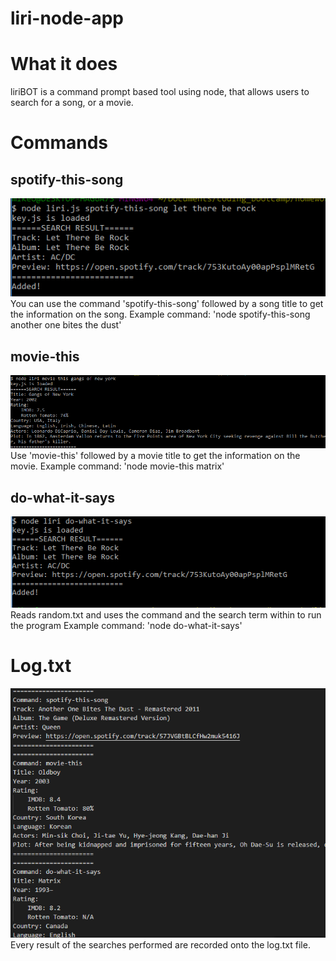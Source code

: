 # liri-node-app

# What it does
liriBOT is a command prompt based tool using node, that allows users to search for a song, or a movie.

# Commands
## spotify-this-song <song title>
![spotify-this-song](https://github.com/michaelohw5/liri-node-app/blob/master/images/spotify-this-song-png.PNG)
You can use the command 'spotify-this-song' followed by a song title to get the information on the song.
Example command: 'node spotify-this-song another one bites the dust'
## movie-this <movie title>
![movie-this](https://github.com/michaelohw5/liri-node-app/blob/master/images/movie.PNG)
Use 'movie-this' followed by a movie title to get the information on the movie.
Example command: 'node movie-this matrix'
## do-what-it-says
![do-what-it-says](https://github.com/michaelohw5/liri-node-app/blob/master/images/do.PNG)
Reads random.txt and uses the command and the search term within to run the program
Example command: 'node do-what-it-says'

# Log.txt
![Log.txt](https://github.com/michaelohw5/liri-node-app/blob/master/images/log.PNG)
Every result of the searches performed are recorded onto the log.txt file.